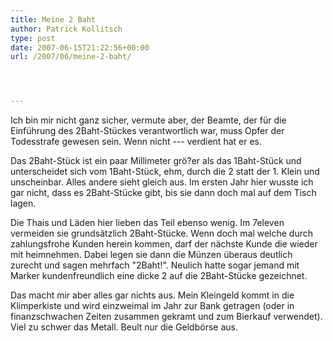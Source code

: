 ```yaml
---
title: Meine 2 Baht
author: Patrick Kollitsch
type: post
date: 2007-06-15T21:22:56+00:00
url: /2007/06/meine-2-baht/




---
```

Ich bin mir nicht ganz sicher, vermute aber, der Beamte, der für die Einführung des 2Baht-Stückes verantwortlich war, muss Opfer der Todesstrafe gewesen sein. Wenn nicht --- verdient hat er es.

Das 2Baht-Stück ist ein paar Millimeter grö?er als das 1Baht-Stück und unterscheidet sich vom 1Baht-Stück, ehm, durch die 2 statt der 1. Klein und unscheinbar. Alles andere sieht gleich aus. Im ersten Jahr hier wusste ich gar nicht, dass es 2Baht-Stücke gibt, bis sie dann doch mal auf dem Tisch lagen. 

Die Thais und Läden hier lieben das Teil ebenso wenig. Im 7eleven vermeiden sie grundsätzlich 2Baht-Stücke. Wenn doch mal welche durch zahlungsfrohe Kunden herein kommen, darf der nächste Kunde die wieder mit heimnehmen. Dabei legen sie dann die Münzen überaus deutlich zurecht und sagen mehrfach "2Baht!". Neulich hatte sogar jemand mit Marker kundenfreundlich eine dicke 2 auf die 2Baht-Stücke gezeichnet.

Das macht mir aber alles gar nichts aus. Mein Kleingeld kommt in die Klimperkiste und wird einzweimal im Jahr zur Bank getragen (oder in finanzschwachen Zeiten zusammen gekramt und zum Bierkauf verwendet). Viel zu schwer das Metall. Beult nur die Geldb&ouml;rse aus.
